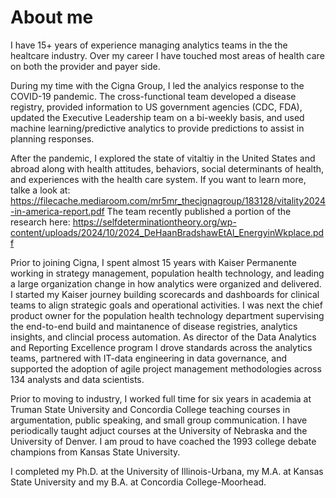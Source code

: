 # About me

I have 15+ years of experience managing analytics teams in the the healtcare industry. Over my career I have touched most areas of health care on both the provider and payer side.  

During my time with the Cigna Group, I led the analyics response to the COVID-19 pandemic. The cross-functional team developed a disease registry, provided information to US government agencies (CDC, FDA), updated the Executive Leadership team on a bi-weekly basis, and used machine learning/predictive analytics to provide predictions to assist in planning responses. 

After the pandemic, I explored the state of vitaltiy in the United States and abroad along with health attitudes, behaviors, social determinants of health, and experiences with the health care system. If you want to learn more, talke a look at: https://filecache.mediaroom.com/mr5mr_thecignagroup/183128/vitality2024-in-america-report.pdf  The team recently published a portion of the research here: https://selfdeterminationtheory.org/wp-content/uploads/2024/10/2024_DeHaanBradshawEtAl_EnergyinWkplace.pdf

Prior to joining Cigna, I spent almost 15 years with Kaiser Permanente working in strategy management, population health technology, and leading a large organization change in how analytics were organized and delivered.  I started my Kaiser journey building scorecards and dashboards for clinical teams to align strategic goals and operational activities. I was next the chief product owner for the population health technology department supervising the end-to-end build and maintanence of disease registries, analytics insights, and clincial process automation. As director of the Data Analytics and Reporting Excellence program I drove standards across the analytics teams, partnered with IT-data engineering in data governance, and supported the adoption of agile project management methodologies across 134 analysts and data scientists. 

Prior to moving to industry, I worked full time for six years in academia at Truman State University and Concordia College teaching courses in argumentation, public speaking, and small group communication. I have periodically taught adjuct courses at the University of Nebraska and the University of Denver. I am proud to have coached the 1993 college debate champions from Kansas State University. 

I completed my Ph.D. at the University of Illinois-Urbana, my M.A. at Kansas State University and my B.A. at Concordia College-Moorhead.
